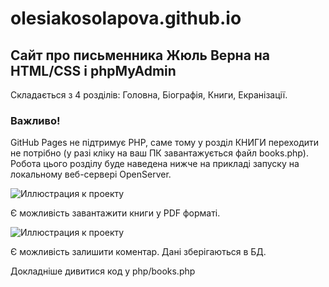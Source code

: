 # olesiakosolapova.github.io

## Сайт про письменника Жюль Верна на HTML/CSS і phpMyAdmin

Складається з 4 розділів: Головна, Біографія, Книги, Екранізації.

### Важливо! 

GitHub Pages не підтримує PHP, саме тому у розділ КНИГИ переходити не потрібно (у разі кліку на ваш ПК завантажується файл books.php). 
Робота цього розділу буде наведена нижче на прикладі запуску на локальному веб-сервері OpenServer.

![Иллюстрация к проекту](https://github.com/olesiakosolapova/olesiakosolapova.github.io/raw/master/imageі/rd1.png)

Є можливість завантажити книги у PDF форматі.

![Иллюстрация к проекту](https://github.com/olesiakosolapova/olesiakosolapova.github.io/raw/master/imageі/rd2.png)

Є можливість залишити коментар. Дані зберігаються в БД.

Докладніше дивитися код у php/books.php










